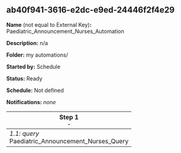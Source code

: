 ## ab40f941-3616-e2dc-e9ed-24446f2f4e29

**Name** (not equal to External Key)**:** Paediatric_Announcement_Nurses_Automation

**Description:** n/a

**Folder:** my automations/

**Started by:** Schedule

**Status:** Ready

**Schedule:** Not defined

**Notifications:** _none_


| Step 1<br>_<small>-</small>_ |
| --- |
| _1.1: query_<br>Paediatric_Announcement_Nurses_Query |
